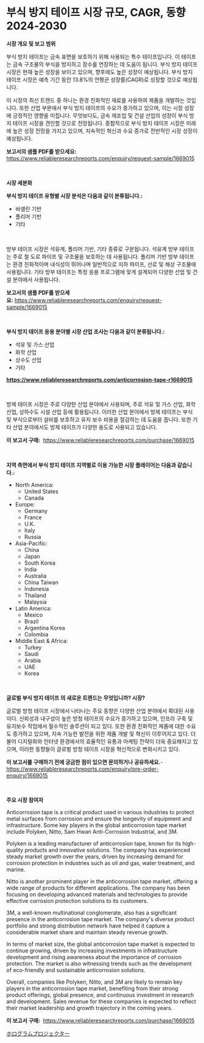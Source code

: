 <p><h1>부식 방지 테이프 시장 규모, CAGR, 동향 2024-2030</h1></p><p><strong>시장 개요 및 보고 범위</strong></p>
<p><p>부식 방지 테이프는 금속 표면을 보호하기 위해 사용되는 특수 테이프입니다. 이 테이프는 금속 구조물의 부식을 방지하고 장수를 연장하는 데 도움이 됩니다. 부식 방지 테이프 시장은 현재 높은 성장을 보이고 있으며, 향후에도 높은 성장이 예상됩니다. 부식 방지 테이프 시장은 예측 기간 동안 13.8%의 연평균 성장률(CAGR)로 성장할 것으로 예상됩니다. </p><p>이 시장의 최신 트렌드 중 하나는 환경 친화적인 재료를 사용하여 제품을 개발하는 것입니다. 또한 산업 부문에서 부식 방지 테이프의 수요가 증가하고 있으며, 이는 시장 성장에 긍정적인 영향을 미칩니다. 무엇보다도, 금속 제조업 및 건설 산업의 성장이 부식 방지 테이프 시장을 견인할 것으로 전망됩니다. 종합적으로 부식 방지 테이프 시장은 미래에 높은 성장 전망을 가지고 있으며, 지속적인 혁신과 수요 증가로 전반적인 시장 성장이 예상됩니다.</p></p>
<p><strong>보고서의 샘플 PDF를 받으세요:</strong> <a href="https://www.reliableresearchreports.com/enquiry/request-sample/1669015">https://www.reliableresearchreports.com/enquiry/request-sample/1669015</a></p>
<p>&nbsp;</p>
<p><strong>시장 세분화</strong></p>
<p><strong>부식 방지 테이프 유형별 시장 분석은 다음과 같이 분류됩니다.:</strong></p>
<p><ul><li>바셀린 기반</li><li>폴리머 기반</li><li>기타</li></ul></p>
<p>&nbsp;</p>
<p><p>방부 테이프 시장은 석유계, 폴리머 기반, 기타 종류로 구분됩니다. 석유계 방부 테이프는 주로 철 도로 파이프 및 구조물을 보호하는 데 사용됩니다. 폴리머 기반 방부 테이프는 환경 친화적이며 내식성이 뛰어나며 일반적으로 지하 파이프, 선로 및 해상 구조물에 사용됩니다. 기타 방부 테이프는 특정 응용 프로그램에 맞게 설계되어 다양한 산업 및 건설 분야에서 사용됩니다.</p></p>
<p><strong>보고서의 샘플 PDF를 받으세요:</strong>&nbsp;<a href="https://www.reliableresearchreports.com/enquiry/request-sample/1669015">https://www.reliableresearchreports.com/enquiry/request-sample/1669015</a></p>
<p>&nbsp;</p>
<p><strong> 부식 방지 테이프 응용 분야별 시장 산업 조사는 다음과 같이 분류됩니다.:</strong></p>
<p><ul><li>석유 및 가스 산업</li><li>화학 산업</li><li>상수도 산업</li><li>기타</li></ul></p>
<p><strong><a href="https://www.reliableresearchreports.com/anticorrosion-tape-r1669015">https://www.reliableresearchreports.com/anticorrosion-tape-r1669015</a></strong></p>
<p>&nbsp;</p>
<p><p>방제 테이프 시장은 주로 다양한 산업 분야에서 사용되며, 주로 석유 및 가스 산업, 화학 산업, 상하수도 시설 산업 등에 활용됩니다. 이러한 산업 분야에서 방제 테이프는 부식 및 부식으로부터 설비를 보호하고 유지 보수 비용을 절감하는 데 도움을 줍니다. 또한 기타 산업 분야에서도 방제 테이프가 다양한 용도로 사용되고 있습니다.</p></p>
<p><strong>이 보고서 구매:</strong>&nbsp; <a href="https://www.reliableresearchreports.com/purchase/1669015">https://www.reliableresearchreports.com/purchase/1669015</a></p>
<p>&nbsp;</p>
<p><strong>지역 측면에서 부식 방지 테이프 지역별로 이용 가능한 시장 플레이어는 다음과 같습니다.:</strong></p>
<p><ul>
    <li>
        North America:
        <ul>
            <li>United States</li>
            <li>Canada</li>
        </ul>
    </li>
    <li>
        Europe:
        <ul>
            <li>Germany</li>
            <li>France</li>
            <li>U.K.</li>
            <li>Italy</li>
            <li>Russia</li>
        </ul>
    </li>
    <li>
        Asia-Pacific:
        <ul>
            <li>China</li>
            <li>Japan</li>
            <li>South Korea</li>
            <li>India</li>
            <li>Australia</li>
            <li>China Taiwan</li>
            <li>Indonesia</li>
            <li>Thailand</li>
            <li>Malaysia</li>
        </ul>
    </li>
    <li>
        Latin America:
        <ul>
            <li>Mexico</li>
            <li>Brazil</li>
            <li>Argentina Korea</li>
            <li>Colombia</li>
        </ul>
    </li>
    <li>
        Middle East & Africa:
        <ul>
            <li>Turkey</li>
            <li>Saudi</li>
            <li>Arabia</li>
            <li>UAE</li>
            <li>Korea</li>
        </ul>
    </li>
    </ul></p>
<p>&nbsp;</p>
<p><strong>글로벌 부식 방지 테이프 의 새로운 트렌드는 무엇입니까? 시장?</strong></p>
<p><p>글로벌 방청 테이프 시장에서 나타나는 주요 동향은 다양한 산업 분야에서 확대된 사용이다. 신뢰성과 내구성이 높은 방청 테이프의 수요가 증가하고 있으며, 인프라 구축 및 유지보수 작업에서 필수적인 솔루션이 되고 있다. 또한 환경 친화적인 제품에 대한 수요도 증가하고 있으며, 지속 가능한 발전을 위한 제품 개발 및 혁신이 이루어지고 있다. 더불어 디지털화와 인터넷 환경에서의 효율적인 유통과 마케팅 전략이 더욱 중요해지고 있으며, 이러한 동향들이 글로벌 방청 테이프 시장을 혁신적으로 변화시키고 있다.</p></p>
<p><strong>이 보고서를 구매하기 전에 궁금한 점이 있으면 문의하거나 공유하세요.</strong>- <a href="https://www.reliableresearchreports.com/enquiry/pre-order-enquiry/1669015">https://www.reliableresearchreports.com/enquiry/pre-order-enquiry/1669015</a></p>
<p>&nbsp;</p>
<p><strong>주요 시장 참여자</strong></p>
<p><p>Anticorrosion tape is a critical product used in various industries to protect metal surfaces from corrosion and ensure the longevity of equipment and infrastructure. Some key players in the global anticorrosion tape market include Polyken, Nitto, Sam Hwan Anti-Corrosion Industrial, and 3M.</p><p>Polyken is a leading manufacturer of anticorrosion tape, known for its high-quality products and innovative solutions. The company has experienced steady market growth over the years, driven by increasing demand for corrosion protection in industries such as oil and gas, water treatment, and marine.</p><p>Nitto is another prominent player in the anticorrosion tape market, offering a wide range of products for different applications. The company has been focusing on developing advanced materials and technologies to provide effective corrosion protection solutions to its customers.</p><p>3M, a well-known multinational conglomerate, also has a significant presence in the anticorrosion tape market. The company's diverse product portfolio and strong distribution network have helped it capture a considerable market share and maintain steady revenue growth.</p><p>In terms of market size, the global anticorrosion tape market is expected to continue growing, driven by increasing investments in infrastructure development and rising awareness about the importance of corrosion protection. The market is also witnessing trends such as the development of eco-friendly and sustainable anticorrosion solutions.</p><p>Overall, companies like Polyken, Nitto, and 3M are likely to remain key players in the anticorrosion tape market, benefiting from their strong product offerings, global presence, and continuous investment in research and development. Sales revenue for these companies is expected to reflect their market leadership and growth trajectory in the coming years.</p></p>
<p><strong>이 보고서 구매:</strong>&nbsp;&nbsp;<a href="https://www.reliableresearchreports.com/purchase/1669015">https://www.reliableresearchreports.com/purchase/1669015</a></p>
<p><p><a href="https://github.com/nemesis2824/Market-Research-Report-List-1/blob/main/628135517713.md">ホログラムプロジェクター</a></p></p>